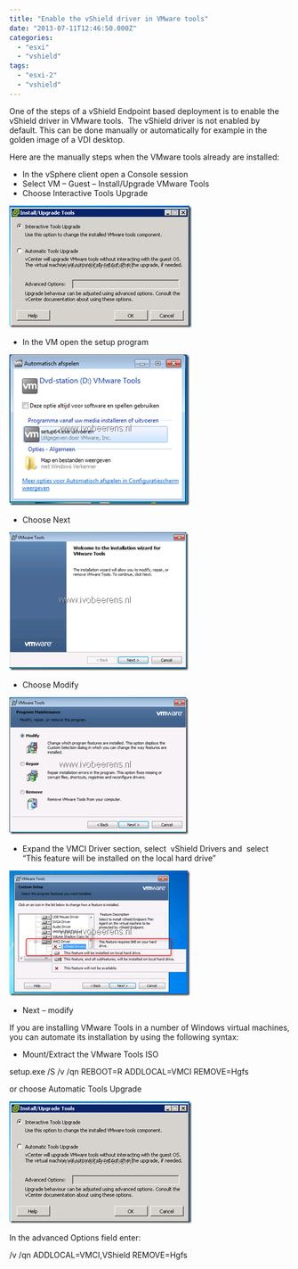 ```yaml
---
title: "Enable the vShield driver in VMware tools"
date: "2013-07-11T12:46:50.000Z"
categories: 
  - "esxi"
  - "vshield"
tags: 
  - "esxi-2"
  - "vshield"
---
```


One of the steps of a vShield Endpoint based deployment is to enable the vShield driver in VMware tools.  The vShield driver is not enabled by default. This can be done manually or automatically for example in the golden image of a VDI desktop.

Here are the manually steps when the VMware tools already are installed:

- In the vSphere client open a Console session
- Select VM – Guest – Install/Upgrade VMware Tools
- Choose Interactive Tools Upgrade

[![image](images/image_thumb.png "image")](https://www.ivobeerens.nl/wp-content/uploads/2013/07/image.png)

- In the VM open the setup program

[![image](images/image_thumb1.png "image")](https://www.ivobeerens.nl/wp-content/uploads/2013/07/image1.png)

- Choose Next

[![image](images/image_thumb2.png "image")](https://www.ivobeerens.nl/wp-content/uploads/2013/07/image2.png)

- Choose Modify

[![image](images/image_thumb3.png "image")](https://www.ivobeerens.nl/wp-content/uploads/2013/07/image3.png)

- Expand the VMCI Driver section, select  vShield Drivers and  select “This feature will be installed on the local hard drive”

[![image](images/image_thumb4.png "image")](https://www.ivobeerens.nl/wp-content/uploads/2013/07/image4.png)

- Next – modify

If you are installing VMware Tools in a number of Windows virtual machines, you can automate its installation by using the following syntax:

- Mount/Extract the VMware Tools ISO

setup.exe /S /v /qn REBOOT=R ADDLOCAL=VMCI REMOVE=Hgfs

or choose Automatic Tools Upgrade 

[![image](images/image_thumb5.png "image")](https://www.ivobeerens.nl/wp-content/uploads/2013/07/image5.png)

In the advanced Options field enter:

/v /qn ADDLOCAL=VMCI,VShield REMOVE=Hgfs
